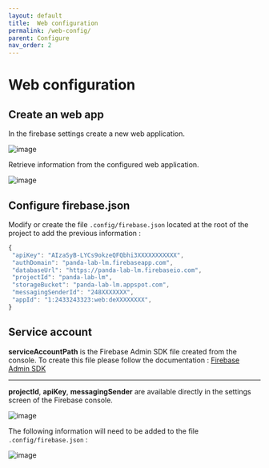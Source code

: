 ```yaml
---
layout: default
title:  Web configuration
permalink: /web-config/
parent: Configure
nav_order: 2
---
```


# Web configuration

## Create an web app

In the firebase settings create a new web application.

![image](/assets/firebase/firebase-config-web-create.png)

Retrieve information from the configured web application.

![image](/assets/firebase/firebase-config-web-created.png)


## Configure firebase.json

Modify or create the file `.config/firebase.json` located at the root of the project to add the previous information :

```javascript
{
 "apiKey": "AIzaSyB-LYCs9okzeQFQbhi3XXXXXXXXXXX",
 "authDomain": "panda-lab-lm.firebaseapp.com",
 "databaseUrl": "https://panda-lab-lm.firebaseio.com",
 "projectId": "panda-lab-lm",
 "storageBucket": "panda-lab-lm.appspot.com",
 "messagingSenderId": "248XXXXXXX",
 "appId": "1:2433243323:web:deXXXXXXXX",
}
```

## Service account

**serviceAccountPath** is the Firebase Admin SDK file created from the console. To create this file please follow the documentation : [Firebase Admin SDK](https://firebase.google.com/docs/admin/setup)

--- 
**projectId**, **apiKey**, **messagingSender** are available directly in the settings screen of the Firebase console.

![image](/assets/firebase/firebase-config-web-create.png)

The following information will need to be added to the file `.config/firebase.json` : 

![image](/assets/firebase/firebase-config-web-created.png)



